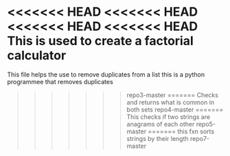 <<<<<<< HEAD
<<<<<<< HEAD
<<<<<<< HEAD
<<<<<<< HEAD
This is used to create a factorial calculator
=======
This file helps the use to remove duplicates from a list
this is a python programmee that removes duplicates
>>>>>>> repo3-master
=======
Checks and returns what is common in both sets
>>>>>>> repo4-master
=======
This checks if two strings are anagrams of each other
>>>>>>> repo5-master
=======
this fxn sorts strings by their length
>>>>>>> repo7-master

